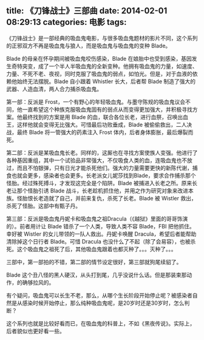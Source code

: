 title: 《刀锋战士》三部曲
date: 2014-02-01 08:29:13
categories: 电影
tags:
---
《刀锋战士》是一部经典的吸血鬼电影，与很多吸血鬼题材的影片不同，这个系列的正邪双方不再是吸血鬼与狼人，而是吸血鬼与吸血鬼的变种 Blade。

Blade 的母亲在怀孕期间被吸血鬼咬伤感染，Blade 在娘胎中也受到感染，基因发生奇特突变，成了一个半人半吸血鬼的全新变种。他拥有吸血鬼的力量，如速度、力量、不死不老、夜视，同时克服了吸血鬼的弱点，如怕光。但是，对于血液的依赖他始终无法摆脱。Blade 自小跟着 Whistler 长大，后者帮 Blade 制造了强大的武器、人造血清，两人合力捕杀吸血鬼。

第一部：反派是 Frost，一个有野心的年轻吸血鬼。与墨守陈规的吸血鬼议会不同，他一直希望这个种族克服吸血鬼固有的弱点从而变得更加强大，并积极寻找方案。他最终找到的方案是用 Blade 的血，联合各位长老，进行血祭，召唤出血王，这样他就会变得无比强大。可惜最后功败垂成，Blade 被偷偷救出，二人决战，最终 Blade 将一管强大的药素注入 Frost 体内，后者身体膨胀，最后爆裂而死。

<!--more-->

第二部：反派是某吸血鬼长老。同样的，这厮也在寻找方案使族人变强。他进行了各种基因重组，其中一个试验品非常强大，不仅吸食人类的血，连吸血鬼也不放过，而且不怕银弹，只有日光才能杀死他们。强大的力量需要更快的新陈代谢，捕食也就会更多，感染者也会更多。长老派女儿妮莎找到Blade，要求合作捕杀那个怪胎。经过殊死搏斗，才发现这完全是个陷阱。Blade 被捕进入长老之所。原来长老让那个怪胎引诱 Blade 战斗，长老趁机抓住他，并用之作为研究对象来改进本族。怪胎恨长老造就了自己，并前来复仇，杀死了长老。Blade 被 Wistler 救出，杀死了怪胎。这部中有甄子丹。

第三部：反派是吸血鬼丹妮卡和吸血鬼之祖Dracula（《越狱》里面的哥哥饰演的）。前者用计让 Blade 错杀了一个人类，导致人类不容 Blade，FBI 把他抓住。幸好被 Wistler 的女儿带领的一队人救出。丹妮卡唤醒 Dracula，希望后者能帮助清除掉这个日行者 Blade。可惜 Dracula 也没什么了不起（除了会易容），也被杀死。这个吸血鬼之祖死了后，其他吸血鬼跟着也都灭种了。。。灭种了。。。

三部中，第一部拍的不错，第二部的情节设定很好，第三部就狗尾续貂了。

Blade 这个丑八怪的黑人硬汉，从头打到尾，几乎没说什么话。但是那装束那动作，的确够拉风的。

有个疑问，吸血鬼可以长生不老，那么，从哪个生长阶段开始停止呢？被感染者自然是从感染时候开始停止，那么纯种吸血鬼呢，是20岁时还是30岁时，怎么判断？

这个系列也就是比较好看而已，在吸血鬼的科普上，不如《黑夜传说》。实际上，后者貌似也更好看一些。
